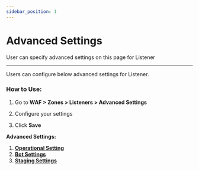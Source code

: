 ```yaml
---
sidebar_position: 1
---
```

# Advanced Settings

User can specify advanced settings on this page for Listener

---

Users can configure below advanced settings for Listener.

### How to Use:

1. Go to **WAF > Zones > Listeners > Advanced Settings**

2. Configure your settings

3. Click **Save**

**Advanced Settings:** 

1. [**Operational Setting**](./operational-settings.md)
2. [**Bot Settings**](./bot-settings.md)
3. [**Staging Settings**](./staging-settings.md)